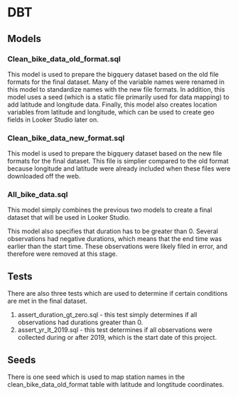 # DBT

## Models

### Clean_bike_data_old_format.sql

This model is used to prepare the bigquery dataset based on the old file formats for the final dataset. Many of the variable names were renamed in this model to standardize names with the new file formats. In addition, this model uses a seed (which is a static file primarily used for data mapping) to add latitude and longitude data. Finally, this model also creates location variables from latitude and longitude, which can be used to create geo fields in Looker Studio later on. 

### Clean_bike_data_new_format.sql

This model is used to prepare the bigquery dataset based on the new file formats for the final dataset. This file is simplier compared to the old format because longitude and latitude were already included when these files were downloaded off the web.

### All_bike_data.sql

This model simply combines the previous two models to create a final dataset that will be used in Looker Studio.

This model also specifies that duration has to be greater than 0. Several observations had negative durations, which means that the end time was earlier than the start time. These observations were likely filed in error, and therefore were removed at this stage.

## Tests

There are also three tests which are used to determine if certain conditions are met in the final dataset. 

1. assert_duration_gt_zero.sql - this test simply determines if all observations had durations greater than 0.
3. assert_yr_lt_2019.sql - this test determines if all observations were collected during or after 2019, which is the start date of this project. 

## Seeds

There is one seed which is used to map station names in the clean_bike_data_old_format table with latitude and longtitude coordinates. 
